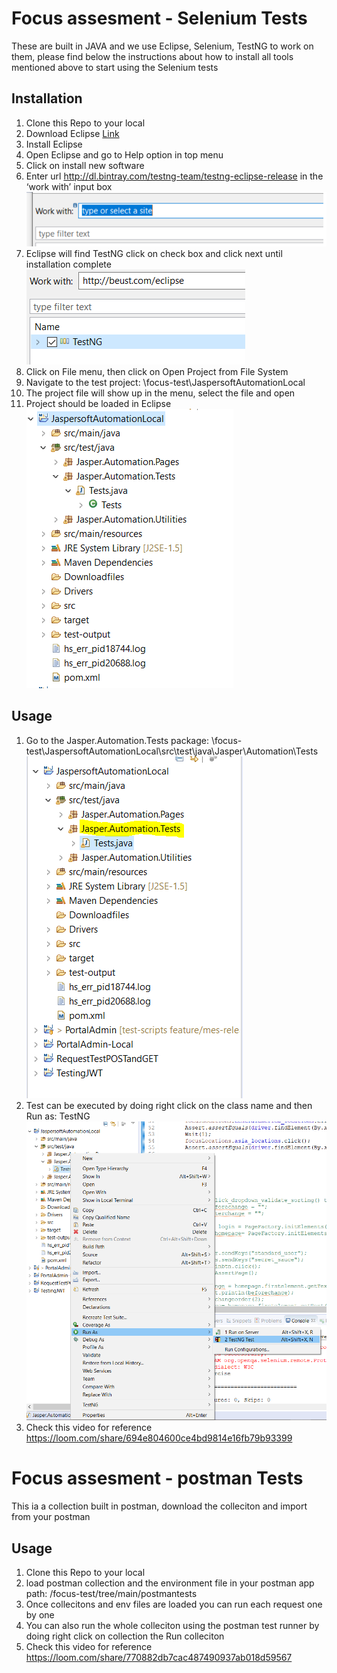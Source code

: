 # Focus assesment - Selenium Tests

These are built in JAVA and we use Eclipse, Selenium, TestNG to work on them, please find below the
instructions about how to install all tools mentioned above to start using the Selenium tests

## Installation

   1. Clone this Repo to your local
   2. Download Eclipse [Link](https://www.eclipse.org/downloads/packages/installer)
   3. Install Eclipse
   4. Open Eclipse and go to Help option in top menu
   5. Click on install new software
   6. Enter url <http://dl.bintray.com/testng-team/testng-eclipse-release> in the ‘work with’ input box
  ![Work with](images/with.PNG)
   7. Eclipse will find TestNG click on check box and click next until installation complete
   ![Testing](images/testng.PNG)
   8. Click on File menu, then click on Open Project from File System
   9. Navigate to the test project: \focus-test\JaspersoftAutomationLocal
   10. The project file will show up in the menu, select the file and open
   11. Project should be loaded in Eclipse ![Project Explorer](images/projexplorer.PNG)
  


## Usage

  1. Go to the Jasper.Automation.Tests package: \focus-test\JaspersoftAutomationLocal\src\test\java\Jasper\Automation\Tests
  ![Test cases](images/testcases.PNG)
  2. Test can be executed by doing right click on the class name and then Run as: TestNG
  ![Run as TestNG](images/runastestng.PNG)
  3. Check this video for reference <https://loom.com/share/694e804600ce4bd9814e16fb79b93399>


# Focus assesment - postman Tests

This ia a collection built in postman, download the colleciton and import from your postman

## Usage
   1. Clone this Repo to your local
   2. load postman collection and the environment file in your postman app 
      path: /focus-test/tree/main/postmantests
   3. Once collecitons and env files are loaded you can run each request one by one
   4. You can also run the whole colleciton using the postman test runner by doing right click on collection the Run colleciton
   5. Check this video for reference <https://loom.com/share/770882db7cac487490937ab018d59567>